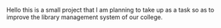 Hello this is a small project that I am planning to take up as a task so as to improve the library management system of our college.
